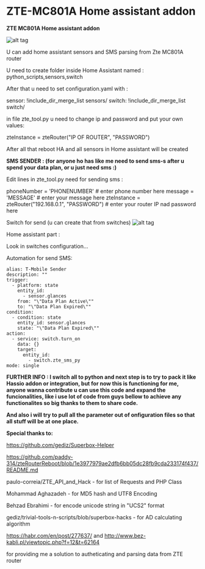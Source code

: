 # ZTE-MC801A Home assistant addon
**ZTE MC801A Home assistant addon**

![alt tag](https://github.com/Kajkac/ZTE-MC801A-Home-assistant/blob/main/ztemc801av2.png?raw=true?)

U can add home assistant sensors and SMS parsing from Zte MC801A router

U need to create folder inside Home Assistant named : python_scripts,sensors,switch

After that u need to set configuration.yaml with : 

sensor: !include_dir_merge_list sensors/
switch: !include_dir_merge_list switch/

in file zte_tool.py u need to change ip and password and put your own values: 

zteInstance = zteRouter("IP OF ROUTER", "PASSWORD")

After all that reboot HA and all sensors  in Home assistant will be created

**SMS SENDER : (for anyone ho has like me need to send sms-s after u spend your data plan, or u just need sms :)**

Edit lines in zte_tool.py need for sending sms :

phoneNumber = 'PHONENUMBER' # enter phone number here
message = 'MESSAGE' # enter your message here
zteInstance = zteRouter("192.168.0.1", "PASSWORD") # enter your router IP nad password here

Switch for send (u can create that from switches)
![alt tag](https://github.com/Kajkac/ZTE-MC801A-Home-assistant/blob/main/ztemc801av2SMS.png?raw=true)

Home assistant part : 

Look in switches configuration...

Automation for send SMS: 

```
alias: T-Mobile Sender
description: ""
trigger:
  - platform: state
    entity_id:
      - sensor.glances
    from: "\"Data Plan Active\""
    to: "\"Data Plan Expired\""
condition:
  - condition: state
    entity_id: sensor.glances
    state: "\"Data Plan Expired\""
action:
  - service: switch.turn_on
    data: {}
    target:
      entity_id:
        - switch.zte_sms_py
mode: single
```

**FURTHER INFO : I switch all to python and next step is to try to pack it like Hassio addon or integration, but for now this is functioning for me, anyone wanna contribute u can use this code and expand the funcionalities, like i use lot of code from guys bellow to achieve any functionalites so big thanks to them to share code.**

**And also i will try to pull all the parameter out of onfiguration files so that all stuff will be at one place.**


**Special thanks to:**

https://github.com/gediz/Superbox-Helper

https://github.com/paddy-314/zteRouterReboot/blob/1e3977979ae2dfb6bb05dc28fb9cda233174f437/README.md

paulo-correia/ZTE_API_and_Hack - for list of Requests and PHP Class

Mohammad Aghazadeh - for MD5 hash and UTF8 Encoding

Behzad Ebrahimi - for encode unicode string in "UCS2" format

gediz/trivial-tools-n-scripts/blob/superbox-hacks - for AD calculating algorithm

https://habr.com/en/post/277637/
and
http://www.bez-kabli.pl/viewtopic.php?f=12&t=62164

for providing me a solution to autheticating and parsing data from ZTE router
